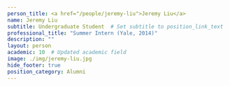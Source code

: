 ```yaml
---
person_title: <a href="/people/jeremy-liu">Jeremy Liu</a>
name: Jeremy Liu
subtitle: Undergraduate Student  # Set subtitle to position_link_text
professional_title: "Summer Intern (Yale, 2014)"
description: ""
layout: person
academic: 10  # Updated academic field
image: ./img/jeremy-liu.jpg
hide_footer: true
position_category: Alumni
---
```

